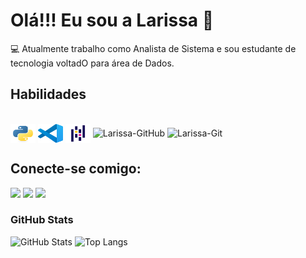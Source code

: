 # Olá!!! Eu sou a Larissa 👩

💻 Atualmente trabalho como Analista de Sistema e sou estudante de tecnologia voltadO para área de Dados.

<h2>Habilidades</h2>

<div style="display: inline_block"><br>
  <img align="center" alt="Larissa-Python" height="30" width="40" src="https://raw.githubusercontent.com/devicons/devicon/master/icons/python/python-original.svg">
  <img align="center" alt="Larissa-VsCode" height="30" width="40" src="https://raw.githubusercontent.com/devicons/devicon/master/icons/vscode/vscode-original.svg">
  <img align="center" alt="Larissa-Pandas" height="30" width="40" src="https://raw.githubusercontent.com/devicons/devicon/master/icons/pandas/pandas-original.svg">
  <img align="center" alt="Larissa-GitHub" height="30" width="40" 
src="https://cdn.jsdelivr.net/gh/devicons/devicon/icons/github/github-original.svg" />
  <img align="center" alt="Larissa-Git" height="30" width="40"    
src="https://cdn.jsdelivr.net/gh/devicons/devicon/icons/git/git-original.svg" />
          
          

<h2>Conecte-se comigo: </h2>
<div> 
  <a href="https://instagram.com/lalaqueirozr" target="_blank"><img src="https://img.shields.io/badge/-Instagram-%23E4405F?style=for-the-badge&logo=instagram&logoColor=white" target="_blank"></a>
  <a href = "mailto:larissaqr24@gmail.com"><img src="https://img.shields.io/badge/-Gmail-%23333?style=for-the-badge&logo=gmail&logoColor=white" target="_blank"></a>
  <a href="https://www.linkedin.com/in/larissaqr24/" target="_blank"><img src="https://img.shields.io/badge/-LinkedIn-%230077B5?style=for-the-badge&logo=linkedin&logoColor=white" target="_blank"></a> 

### GitHub Stats
![GitHub Stats](https://github-readme-stats.vercel.app/api?username=larissaqr24&theme=transparent&bg_color=000&border_color=30A3DC&show_icons=true&icon_color=30A3DC&title_color=E94D5F&text_color=FFF)
![Top Langs](https://github-readme-stats-git-masterrstaa-rickstaa.vercel.app/api/top-langs/?username=larissaqr24&layout=compact&bg_color=000&border_color=30A3DC&title_color=E94D5F&text_color=FFF)
